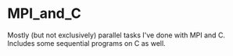 # MPI_and_C
Mostly (but not exclusively) parallel tasks I've done with MPI and C. Includes some sequential programs on C as well.
